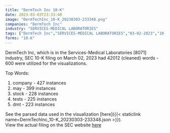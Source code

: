 ```yaml
---
title: "DermTech Inc 10-K"
date: 2023-03-03T23:33:48
image: "DermTechInc_10-K_20230303-233348.png"
companies: "DermTech Inc"
industry: "SERVICES-MEDICAL LABORATORIES"
tags: ["DermTech Inc","SERVICES-MEDICAL LABORATORIES","03-02-2023","10-K"]
forms: "10-K"
---
```

DermTech Inc, which is in the Services-Medical Laboratories [8071] industry, SEC 10-K filing on March 02, 2023 had 42012 (cleaned) words - 600 were utilized for the visualizations.

Top Words:
1. company - 427 instances
2. may - 399 instances
3. stock - 228 instances
4. tests - 225 instances
5. dmt - 223 instances


See the parsed data used in the visualization [here]({{< staticlink name=DermTechInc_10-K_20230303-233348.json >}}).  
View the actual filing on the SEC website [here](https://www.sec.gov/Archives/edgar/data/1651944/0001651944-23-000010.txt)